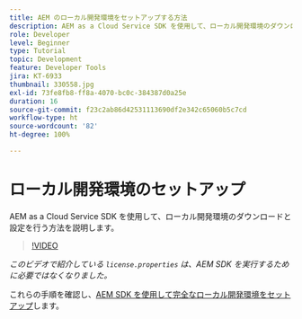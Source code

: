 ```yaml
---
title: AEM のローカル開発環境をセットアップする方法
description: AEM as a Cloud Service SDK を使用して、ローカル開発環境のダウンロードと設定を行う方法を説明します。
role: Developer
level: Beginner
type: Tutorial
topic: Development
feature: Developer Tools
jira: KT-6933
thumbnail: 330558.jpg
exl-id: 73fe8fb8-ff8a-4070-bc0c-384387d0a25e
duration: 16
source-git-commit: f23c2ab86d42531113690df2e342c65060b5c7cd
workflow-type: ht
source-wordcount: '82'
ht-degree: 100%

---
```


# ローカル開発環境のセットアップ

AEM as a Cloud Service SDK を使用して、ローカル開発環境のダウンロードと設定を行う方法を説明します。

>[!VIDEO](https://video.tv.adobe.com/v/330558?quality=12&learn=on)

_このビデオで紹介している `license.properties` は、AEM SDK を実行するために必要ではなくなりました。_

これらの手順を確認し、[AEM SDK を使用して完全なローカル開発環境をセットアップ](https://experienceleague.adobe.com/docs/experience-manager-learn/cloud-service/local-development-environment-set-up/overview.html?lang=ja)します。

